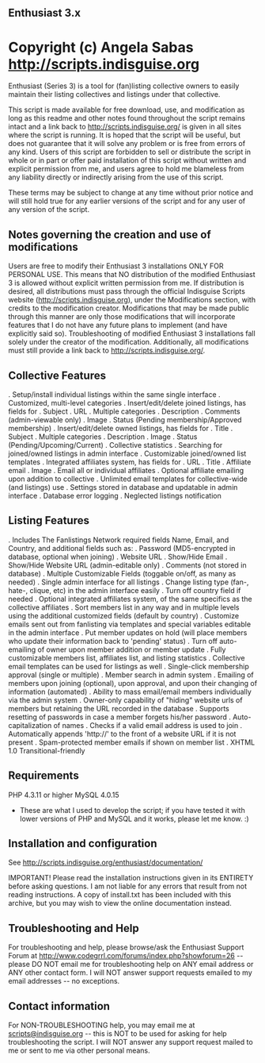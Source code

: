 
Enthusiast 3.x
-----------------------------
Copyright (c) Angela Sabas
http://scripts.indisguise.org
=============================



Enthusiast (Series 3) is a tool for (fan)listing collective owners to easily
maintain their listing collectives and listings under that collective.

This script is made available for free download, use, and modification as long
as this readme and other notes found throughout the script remains intact and
a link back to http://scripts.indisguise.org/ is given in all sites where the
script is running. It is hoped that the script will be useful, but does not
guarantee that it will solve any problem or is free from errors of any kind.
Users of this script are forbidden to sell or distribute the script in whole
or in part or offer paid installation of this script without written and
explicit permission from me, and users agree to hold me blameless from any
liability directly or indirectly arising from the use of this script.

These terms may be subject to change at any time without prior notice and will
still hold true for any earlier versions of the script and for any user of
any version of the script.




Notes governing the creation and use of modifications
-----------------------------------------------------
Users are free to modify their Enthusiast 3 installations ONLY FOR PERSONAL
USE. This means that NO distribution of the modified Enthusiast 3 is allowed
without explicit written permission from me. If distribution is desired,
all distributions must pass through the official Indisguise Scripts website
(http://scripts.indisguise.org), under the Modifications section, with credits
to the modification creator. Modifications that may be made public through
this manner are only those modifications that will incorporate features that I
do not have any future plans to implement (and have explicitly said so).
Troubleshooting of modified Enthusiast 3 installations fall solely under the
creator of the modification. Additionally, all modifications must still
provide a link back to http://scripts.indisguise.org/.




Collective Features
-------------------
. Setup/install individual listings within the same single interface
. Customized, multi-level categories
. Insert/edit/delete joined listings, has fields for
   . Subject
   . URL
   . Multiple categories
   . Description
   . Comments (admin-viewable only)
   . Image
   . Status (Pending membership/Approved membership)
. Insert/edit/delete owned listings, has fields for
   . Title
   . Subject
   . Multiple categories
   . Description
   . Image
   . Status (Pending/Upcoming/Current)
. Collective statistics
. Searching for joined/owned listings in admin interface
. Customizable joined/owned list templates
. Integrated affiliates system, has fields for
   . URL
   . Title
   . Affiliate email
   . Image
. Email all or individual affiliates
. Optional affiliate emailing upon addition to collective
. Unlimited email templates for collective-wide (and listings) use
. Settings stored in database and updatable in admin interface
. Database error logging
. Neglected listings notification


Listing Features
----------------
. Includes The Fanlistings Network required fields Name, Email, and Country,
  and additional fields such as:
   . Password (MD5-encrypted in database, optional when joining)
   . Website URL
   . Show/Hide Email
   . Show/Hide Website URL (admin-editable only)
   . Comments (not stored in database)
   . Multiple Customizable Fields (toggable on/off, as many as needed)
. Single admin interface for all listings
. Change listing type (fan-, hate-, clique, etc) in the admin interface easily
. Turn off country field if needed
. Optional integrated affiliates system, of the same specifics as the
  collective affiliates
. Sort members list in any way and in multiple levels using the additional
  customized fields (default by country)
. Customize emails sent out from fanlisting via templates and special variables
  editable in the admin interface
. Put member updates on hold (will place members who update their information
  back to 'pending' status)
. Turn off auto-emailing of owner upon member addition or member update
. Fully customizable members list, affiliates list, and listing statistics
. Collective email templates can be used for listings as well
. Single-click membership approval (single or multiple)
. Member search in admin system
. Emailing of members upon joining (optional), upon approval, and upon
  their changing of information (automated)
. Ability to mass email/email members individually via the admin system
. Owner-only capability of "hiding" website urls of members but retaining
  the URL recorded in the database
. Supports resetting of passwords in case a member forgets his/her password
. Auto-capitalization of names
. Checks if a valid email address is used to join
. Automatically appends 'http://' to the front of a website URL if it is not
  present
. Spam-protected member emails if shown on member list
. XHTML 1.0 Transitional-friendly



Requirements
------------
PHP 4.3.11 or higher
MySQL 4.0.15
* These are what I used to develop the script; if you have tested it with
lower versions of PHP and MySQL and it works, please let me know. :)



Installation and configuration
------------------------------
See http://scripts.indisguise.org/enthusiast/documentation/

IMPORTANT! Please read the installation instructions given in its ENTIRETY
before asking questions. I am not liable for any errors that result from
not reading instructions. A copy of install.txt has been included with this
archive, but you may wish to view the online documentation instead.



Troubleshooting and Help
------------------------
For troubleshooting and help, please browse/ask the Enthusiast Support Forum
at http://www.codegrrl.com/forums/index.php?showforum=26 -- please DO NOT
email me for troubleshooting help on ANY email address or ANY other contact
form. I will NOT answer support requests emailed to my email addresses --
no exceptions.



Contact information
-------------------
For NON-TROUBLESHOOTING help, you may email me at scripts@indisguise.org -- this
is NOT to be used for asking for help troubleshooting the script. I will NOT
answer any support request mailed to me or sent to me via other personal means.

